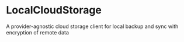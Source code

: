 # LocalCloudStorage
A provider-agnostic cloud storage client for local backup and sync with encryption of remote data
